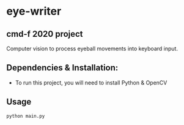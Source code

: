 # eye-writer

## cmd-f 2020 project

Computer vision to process eyeball movements into keyboard input.

## Dependencies & Installation:
- To run this project, you will need to install Python & OpenCV

## Usage
`python main.py`
